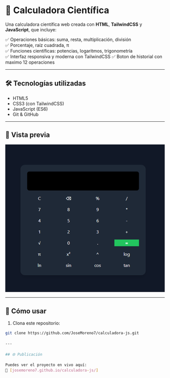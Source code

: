 # 🧮 Calculadora Científica

Una calculadora científica web creada con **HTML**, **TailwindCSS** y **JavaScript**, que incluye:

✅ Operaciones básicas: suma, resta, multiplicación, división  
✅ Porcentaje, raíz cuadrada, π  
✅ Funciones científicas: potencias, logaritmos, trigonometría  
✅ Interfaz responsiva y moderna con TailwindCSS
✅ Boton de historial con maximo 12 operaciones

---

## 🛠️ Tecnologías utilizadas

- HTML5
- CSS3 (con TailwindCSS)
- JavaScript (ES6)
- Git & GitHub

---

## 📸 Vista previa

![screenshot](./img/calculadora.PNG)

---

## 🚀 Cómo usar

1. Clona este repositorio:
```bash
git clone https://github.com/JoseMoreno7/calculadora-js.git

---

## 🌐 Publicación

Puedes ver el proyecto en vivo aquí:  
🔗 [josemoreno7.github.io/calculadora-js/]